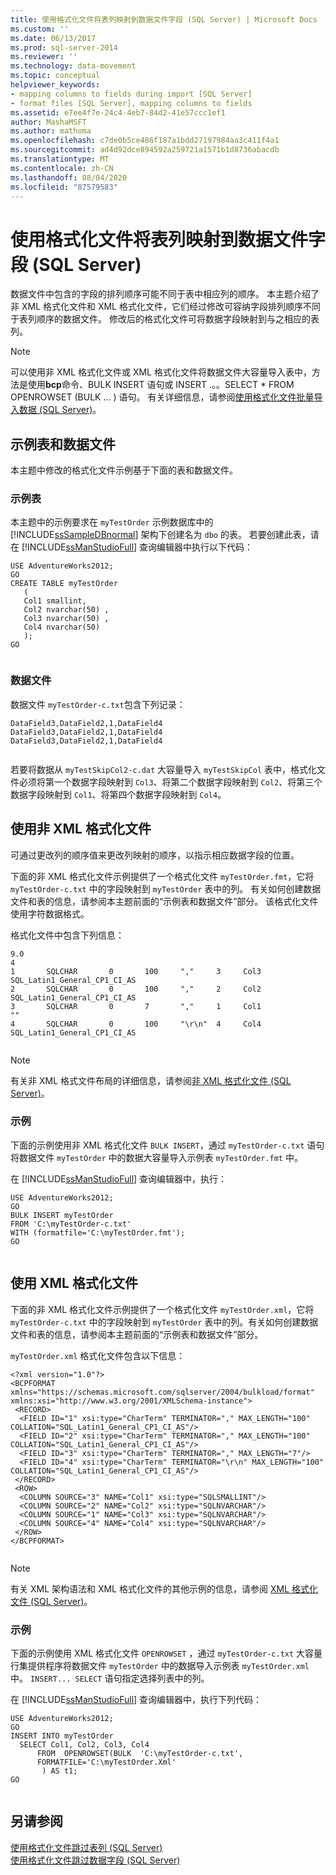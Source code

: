 ```yaml
---
title: 使用格式化文件将表列映射到数据文件字段 (SQL Server) | Microsoft Docs
ms.custom: ''
ms.date: 06/13/2017
ms.prod: sql-server-2014
ms.reviewer: ''
ms.technology: data-movement
ms.topic: conceptual
helpviewer_keywords:
- mapping columns to fields during import [SQL Server]
- format files [SQL Server], mapping columns to fields
ms.assetid: e7ee4f7e-24c4-4eb7-84d2-41e57ccc1ef1
author: MashaMSFT
ms.author: mathoma
ms.openlocfilehash: c7de0b5ce486f187a1bdd27197984aa3c411f4a1
ms.sourcegitcommit: ad4d92dce894592a259721a1571b1d8736abacdb
ms.translationtype: MT
ms.contentlocale: zh-CN
ms.lasthandoff: 08/04/2020
ms.locfileid: "87579583"
---
```

# <a name="use-a-format-file-to-map-table-columns-to-data-file-fields-sql-server"></a>使用格式化文件将表列映射到数据文件字段 (SQL Server)
  数据文件中包含的字段的排列顺序可能不同于表中相应列的顺序。 本主题介绍了非 XML 格式化文件和 XML 格式化文件，它们经过修改可容纳字段排列顺序不同于表列顺序的数据文件。 修改后的格式化文件可将数据字段映射到与之相应的表列。  
  
> [!NOTE]  
>  可以使用非 XML 格式化文件或 XML 格式化文件将数据文件大容量导入表中，方法是使用**bcp**命令、BULK INSERT 语句或 INSERT .。。SELECT * FROM OPENROWSET (BULK ... ) 语句。 有关详细信息，请参阅[使用格式化文件批量导入数据 (SQL Server)](use-a-format-file-to-bulk-import-data-sql-server.md)。  
  
## <a name="sample-table-and-data-file"></a>示例表和数据文件  
 本主题中修改的格式化文件示例基于下面的表和数据文件。  
  
### <a name="sample-table"></a>示例表  
 本主题中的示例要求在 `myTestOrder` 示例数据库中的 [!INCLUDE[ssSampleDBnormal](../../includes/sssampledbnormal-md.md)] 架构下创建名为 `dbo` 的表。 若要创建此表，请在 [!INCLUDE[ssManStudioFull](../../includes/ssmanstudiofull-md.md)] 查询编辑器中执行以下代码：  
  
```  
USE AdventureWorks2012;  
GO  
CREATE TABLE myTestOrder   
   (  
   Col1 smallint,  
   Col2 nvarchar(50) ,  
   Col3 nvarchar(50) ,   
   Col4 nvarchar(50)   
   );  
GO  
  
```  
  
### <a name="data-file"></a>数据文件  
 数据文件 `myTestOrder-c.txt`包含下列记录：  
  
```  
DataField3,DataField2,1,DataField4  
DataField3,DataField2,1,DataField4  
DataField3,DataField2,1,DataField4  
  
```  
  
 若要将数据从 `myTestSkipCol2-c.dat` 大容量导入 `myTestSkipCol` 表中，格式化文件必须将第一个数据字段映射到 `Col3`、将第二个数据字段映射到 `Col2`、将第三个数据字段映射到 `Col1`、将第四个数据字段映射到 `Col4`。  
  
## <a name="using-a-non-xml-format-file"></a>使用非 XML 格式化文件  
 可通过更改列的顺序值来更改列映射的顺序，以指示相应数据字段的位置。  
  
 下面的非 XML 格式化文件示例提供了一个格式化文件 `myTestOrder.fmt`，它将 `myTestOrder-c.txt` 中的字段映射到 `myTestOrder` 表中的列。 有关如何创建数据文件和表的信息，请参阅本主题前面的“示例表和数据文件”部分。 该格式化文件使用字符数据格式。  
  
 格式化文件中包含下列信息：  
  
```  
9.0  
4  
1       SQLCHAR       0       100     ","     3     Col3               SQL_Latin1_General_CP1_CI_AS  
2       SQLCHAR       0       100     ","     2     Col2               SQL_Latin1_General_CP1_CI_AS  
3       SQLCHAR       0       7       ","     1     Col1               ""  
4       SQLCHAR       0       100     "\r\n"  4     Col4               SQL_Latin1_General_CP1_CI_AS  
  
```  
  
> [!NOTE]  
>  有关非 XML 格式文件布局的详细信息，请参阅[非 XML 格式化文件 (SQL Server)](xml-format-files-sql-server.md)。  
  
### <a name="example"></a>示例  
 下面的示例使用非 XML 格式化文件 `BULK INSERT`，通过 `myTestOrder-c.txt` 语句将数据文件 `myTestOrder` 中的数据大容量导入示例表 `myTestOrder.fmt` 中。  
  
 在 [!INCLUDE[ssManStudioFull](../../includes/ssmanstudiofull-md.md)] 查询编辑器中，执行：  
  
```  
USE AdventureWorks2012;  
GO  
BULK INSERT myTestOrder  
FROM 'C:\myTestOrder-c.txt'   
WITH (formatfile='C:\myTestOrder.fmt');  
GO  
  
```  
  
## <a name="using-an-xml-format-file"></a>使用 XML 格式化文件  
 下面的非 XML 格式化文件示例提供了一个格式化文件 `myTestOrder.xml`，它将 `myTestOrder-c.txt` 中的字段映射到 `myTestOrder` 表中的列。有关如何创建数据文件和表的信息，请参阅本主题前面的“示例表和数据文件”部分。  
  
 `myTestOrder.xml` 格式化文件包含以下信息：  
  
```  
<?xml version="1.0"?>  
<BCPFORMAT xmlns="https://schemas.microsoft.com/sqlserver/2004/bulkload/format"   
xmlns:xsi="http://www.w3.org/2001/XMLSchema-instance">  
 <RECORD>  
  <FIELD ID="1" xsi:type="CharTerm" TERMINATOR="," MAX_LENGTH="100" COLLATION="SQL_Latin1_General_CP1_CI_AS"/>  
  <FIELD ID="2" xsi:type="CharTerm" TERMINATOR="," MAX_LENGTH="100" COLLATION="SQL_Latin1_General_CP1_CI_AS"/>  
  <FIELD ID="3" xsi:type="CharTerm" TERMINATOR="," MAX_LENGTH="7"/>  
  <FIELD ID="4" xsi:type="CharTerm" TERMINATOR="\r\n" MAX_LENGTH="100" COLLATION="SQL_Latin1_General_CP1_CI_AS"/>  
 </RECORD>  
 <ROW>  
  <COLUMN SOURCE="3" NAME="Col1" xsi:type="SQLSMALLINT"/>  
  <COLUMN SOURCE="2" NAME="Col2" xsi:type="SQLNVARCHAR"/>  
  <COLUMN SOURCE="1" NAME="Col3" xsi:type="SQLNVARCHAR"/>  
  <COLUMN SOURCE="4" NAME="Col4" xsi:type="SQLNVARCHAR"/>  
 </ROW>  
</BCPFORMAT>  
  
```  
  
> [!NOTE]  
>  有关 XML 架构语法和 XML 格式化文件的其他示例的信息，请参阅 [XML 格式化文件 (SQL Server)](xml-format-files-sql-server.md)。  
  
### <a name="example"></a>示例  
 下面的示例使用 XML 格式化文件 `OPENROWSET` ，通过 `myTestOrder-c.txt` 大容量行集提供程序将数据文件 `myTestOrder` 中的数据导入示例表 `myTestOrder.xml` 中。 `INSERT... SELECT` 语句指定选择列表中的列。  
  
 在 [!INCLUDE[ssManStudioFull](../../includes/ssmanstudiofull-md.md)] 查询编辑器中，执行下列代码：  
  
```  
USE AdventureWorks2012;  
GO  
INSERT INTO myTestOrder   
  SELECT Col1, Col2, Col3, Col4  
      FROM  OPENROWSET(BULK  'C:\myTestOrder-c.txt',  
      FORMATFILE='C:\myTestOrder.Xml'    
       ) AS t1;  
GO  
  
```  
  
## <a name="see-also"></a>另请参阅  
 [使用格式化文件跳过表列 (SQL Server)](use-a-format-file-to-skip-a-table-column-sql-server.md)   
 [使用格式化文件跳过数据字段 (SQL Server)](use-a-format-file-to-skip-a-data-field-sql-server.md)  
  
  
